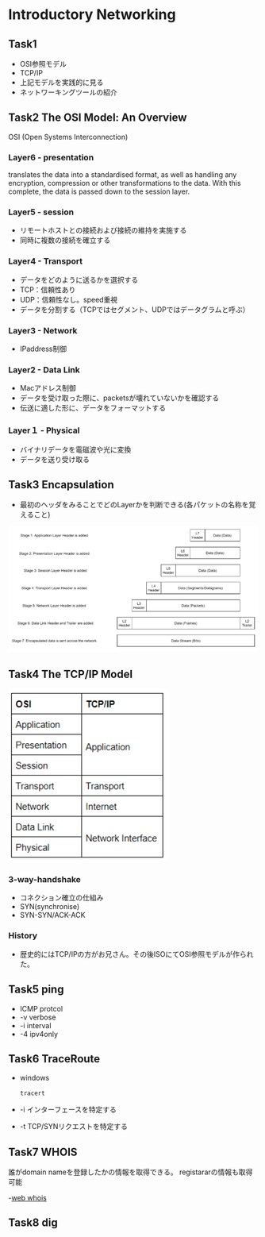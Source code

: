 # Introductory Networking

## Task1

* OSI参照モデル
* TCP/IP
* 上記モデルを実践的に見る
* ネットワーキングツールの紹介

## Task2 The OSI Model: An Overview

OSI (Open Systems Interconnection)

### Layer6 - presentation

translates the data into a standardised format, as well as handling any encryption, compression or other transformations to the data. With this complete, the data is passed down to the session layer.

### Layer5 - session

* リモートホストとの接続および接続の維持を実施する
* 同時に複数の接続を確立する

### Layer4 - Transport

* データをどのように送るかを選択する
* TCP：信頼性あり
* UDP：信頼性なし。speed重視
* データを分割する（TCPではセグメント、UDPではデータグラムと呼ぶ）

### Layer3 - Network

* IPaddress制御

### Layer2 - Data Link

* Macアドレス制御
* データを受け取った際に、packetsが壊れていないかを確認する
* 伝送に適した形に、データをフォーマットする

### Layer１ - Physical

* バイナリデータを電磁波や光に変換
* データを送り受け取る

## Task3 Encapsulation

* 最初のヘッダをみることでどのLayerかを判断できる(各パケットの名称を覚えること)

![](img/encapsulation.png)

## Task4 The TCP/IP Model

![](img/TwoModelMatchUP.png)

### 3-way-handshake

* コネクション確立の仕組み
* SYN(synchronise)
* SYN-SYN/ACK-ACK

### History

* 歴史的にはTCP/IPの方がお兄さん。その後ISOにてOSI参照モデルが作られた。

## Task5 ping

* ICMP protcol
* -v verbose
* -i interval
* -4 ipv4only

## Task6 TraceRoute

* windows
  
  ```cmd
  tracert
  ```

* -i
  インターフェースを特定する

* -t
  TCP/SYNリクエストを特定する

## Task7 WHOIS

誰がdomain nameを登録したかの情報を取得できる。
registararの情報も取得可能

-[web whois](https://www.whois.com/whois/)

## Task8 dig

